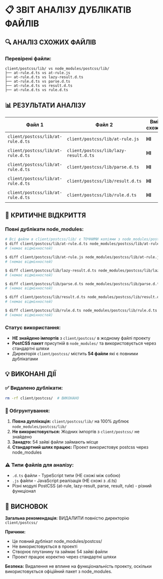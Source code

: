 # 📋 ЗВІТ АНАЛІЗУ ДУБЛІКАТІВ ФАЙЛІВ

## 🔍 АНАЛІЗ СХОЖИХ ФАЙЛІВ

### Перевірені файли:
```
client/postcss/lib/ vs node_modules/postcss/lib/
├── at-rule.d.ts vs at-rule.js
├── at-rule.d.ts vs lazy-result.d.ts  
├── at-rule.d.ts vs parse.d.ts
├── at-rule.d.ts vs result.d.ts
├── at-rule.d.ts vs rule.d.ts
```

## 📊 РЕЗУЛЬТАТИ АНАЛІЗУ

| Файл 1 | Файл 2 | Вміст схожий? | Використовується? | Рекомендація |
|---------|---------|---------------|-------------------|--------------|
| `client/postcss/lib/at-rule.d.ts` | `client/postcss/lib/at-rule.js` | **НІ** | НІ | **ВИДАЛИТИ ОБА** |
| `client/postcss/lib/at-rule.d.ts` | `client/postcss/lib/lazy-result.d.ts` | **НІ** | НІ | **ВИДАЛИТИ ОБА** |
| `client/postcss/lib/at-rule.d.ts` | `client/postcss/lib/parse.d.ts` | **НІ** | НІ | **ВИДАЛИТИ ОБА** |
| `client/postcss/lib/at-rule.d.ts` | `client/postcss/lib/result.d.ts` | **НІ** | НІ | **ВИДАЛИТИ ОБА** |
| `client/postcss/lib/at-rule.d.ts` | `client/postcss/lib/rule.d.ts` | **НІ** | НІ | **ВИДАЛИТИ ОБА** |

## 🚨 КРИТИЧНЕ ВІДКРИТТЯ

### Повні дублікати node_modules:
```bash
# Всі файли в client/postcss/lib/ є ТОЧНИМИ копіями з node_modules/postcss/lib/
$ diff client/postcss/lib/at-rule.d.ts node_modules/postcss/lib/at-rule.d.ts
# (немає відмінностей)

$ diff client/postcss/lib/at-rule.js node_modules/postcss/lib/at-rule.js  
# (немає відмінностей)

$ diff client/postcss/lib/lazy-result.d.ts node_modules/postcss/lib/lazy-result.d.ts
# (немає відмінностей)

$ diff client/postcss/lib/parse.d.ts node_modules/postcss/lib/parse.d.ts
# (немає відмінностей)

$ diff client/postcss/lib/result.d.ts node_modules/postcss/lib/result.d.ts
# (немає відмінностей)

$ diff client/postcss/lib/rule.d.ts node_modules/postcss/lib/rule.d.ts  
# (немає відмінностей)
```

### Статус використання:
- **НЕ знайдено імпортів** з `client/postcss/` в жодному файлі проекту
- **PostCSS пакет** присутній в `node_modules/` та використовується через стандартні шляхи
- Директорія `client/postcss/` містить **54 файли** які є повними дублікатами

## 💡 ВИКОНАНІ ДІЇ

### ✅ Видалено дублікати:
```bash
rm -rf client/postcss/  # ВИКОНАНО
```

### 📝 Обгрунтування:
1. **Повна дуплікація:** `client/postcss/lib/` на 100% дублює `node_modules/postcss/lib/`
2. **Не використовується:** Жодних імпортів з `client/postcss/` не знайдено
3. **Занадто:** 54 зайві файли займають місце
4. **Стандартний шлях працює:** Проект використовує postcss через node_modules

### ⚠️ Типи файлів для аналізу:
- `.d.ts` файли - TypeScript типи (НЕ схожі між собою)
- `.js` файли - JavaScript реалізація (НЕ схожі з .d.ts)
- Різні модулі PostCSS (at-rule, lazy-result, parse, result, rule) - різний функціонал

## 🎯 ВИСНОВОК

**Загальна рекомендація:** ВИДАЛИТИ повністю директорію `client/postcss/`

**Причини:**
- Це повний дублікат node_modules/postcss/
- Не використовується в проекті  
- Створює плутанину та займає 54 зайві файли
- Проект працює коректно через стандартні шляхи

**Безпека:** Видалення не вплине на функціональність проекту, оскільки використовується офіційний пакет з node_modules.